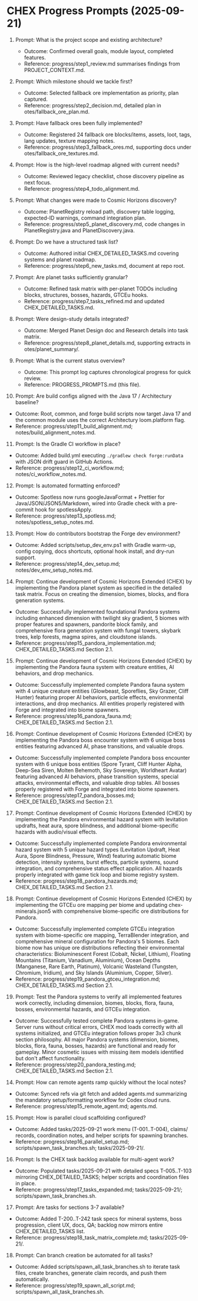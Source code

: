 # CHEX Progress Prompts (2025-09-21)

1. Prompt: What is the project scope and existing architecture?

   - Outcome: Confirmed overall goals, module layout, completed features.
   - Reference: progress/step1_review.md summarises findings from PROJECT_CONTEXT.md.

2. Prompt: Which milestone should we tackle first?

   - Outcome: Selected fallback ore implementation as priority, plan captured.
   - Reference: progress/step2_decision.md, detailed plan in
     otes/fallback_ore_plan.md.

3. Prompt: Have fallback ores been fully implemented?

   - Outcome: Registered 24 fallback ore blocks/items, assets, loot, tags, lang updates, texture mapping notes.
   - Reference: progress/step3_fallback_ores.md, supporting docs under
     otes/fallback_ore_textures.md.

4. Prompt: How is the high-level roadmap aligned with current needs?

   - Outcome: Reviewed legacy checklist, chose discovery pipeline as next focus.
   - Reference: progress/step4_todo_alignment.md.

5. Prompt: What changes were made to Cosmic Horizons discovery?

   - Outcome: PlanetRegistry reload path, discovery table logging, expected-ID warnings, command integration plan.
   - Reference: progress/step5_planet_discovery.md, code changes in PlanetRegistry.java and PlanetDiscovery.java.

6. Prompt: Do we have a structured task list?

   - Outcome: Authored initial CHEX_DETAILED_TASKS.md covering systems and planet roadmap.
   - Reference: progress/step6_new_tasks.md, document at repo root.

7. Prompt: Are planet tasks sufficiently granular?

   - Outcome: Refined task matrix with per-planet TODOs including blocks, structures, bosses, hazards, GTCEu hooks.
   - Reference: progress/step7_tasks_refined.md and updated CHEX_DETAILED_TASKS.md.

8. Prompt: Were design-study details integrated?

   - Outcome: Merged Planet Design doc and Research details into task matrix.
   - Reference: progress/step8_planet_details.md, supporting extracts in
     otes/planet_summary/.

9. Prompt: What is the current status overview?

   - Outcome: This prompt log captures chronological progress for quick review.
   - Reference: PROGRESS_PROMPTS.md (this file).

10. Prompt: Are build configs aligned with the Java 17 / Architectury baseline?

- Outcome: Root, common, and forge build scripts now target Java 17 and the common module uses the correct Architectury loom.platform flag.
- Reference: progress/step11_build_alignment.md; notes/build_alignment_notes.md.

11. Prompt: Is the Gradle CI workflow in place?

- Outcome: Added build.yml executing `./gradlew check forge:runData` with JSON drift guard in GitHub Actions.
- Reference: progress/step12_ci_workflow.md; notes/ci_workflow_notes.md.

12. Prompt: Is automated formatting enforced?

- Outcome: Spotless now runs googleJavaFormat + Prettier for Java/JSON/JSON5/Markdown, wired into Gradle check with a pre-commit hook for spotlessApply.
- Reference: progress/step13_spotless.md; notes/spotless_setup_notes.md.

13. Prompt: How do contributors bootstrap the Forge dev environment?

- Outcome: Added scripts/setup_dev_env.ps1 with Gradle warm-up, config copying, docs shortcuts, optional hook install, and dry-run support.
- Reference: progress/step14_dev_setup.md; notes/dev_env_setup_notes.md.

14. Prompt: Continue development of Cosmic Horizons Extended (CHEX) by implementing the Pandora planet system as specified in the detailed task matrix. Focus on creating the dimension, biomes, blocks, and flora generation systems.

- Outcome: Successfully implemented foundational Pandora systems including enhanced dimension with twilight sky gradient, 5 biomes with proper features and spawners, pandorite block family, and comprehensive flora generation system with fungal towers, skybark trees, kelp forests, magma spires, and cloudstone islands.
- Reference: progress/step15_pandora_implementation.md; CHEX_DETAILED_TASKS.md Section 2.1.

15. Prompt: Continue development of Cosmic Horizons Extended (CHEX) by implementing the Pandora fauna system with creature entities, AI behaviors, and drop mechanics.

- Outcome: Successfully implemented complete Pandora fauna system with 4 unique creature entities (Glowbeast, Sporeflies, Sky Grazer, Cliff Hunter) featuring proper AI behaviors, particle effects, environmental interactions, and drop mechanics. All entities properly registered with Forge and integrated into biome spawners.
- Reference: progress/step16_pandora_fauna.md; CHEX_DETAILED_TASKS.md Section 2.1.

16. Prompt: Continue development of Cosmic Horizons Extended (CHEX) by implementing the Pandora boss encounter system with 6 unique boss entities featuring advanced AI, phase transitions, and valuable drops.

- Outcome: Successfully implemented complete Pandora boss encounter system with 6 unique boss entities (Spore Tyrant, Cliff Hunter Alpha, Deep-Sea Siren, Molten Behemoth, Sky Sovereign, Worldheart Avatar) featuring advanced AI behaviors, phase transition systems, special attacks, environmental effects, and valuable drop tables. All bosses properly registered with Forge and integrated into biome spawners.
- Reference: progress/step17_pandora_bosses.md; CHEX_DETAILED_TASKS.md Section 2.1.

17. Prompt: Continue development of Cosmic Horizons Extended (CHEX) by implementing the Pandora environmental hazard system with levitation updrafts, heat aura, spore blindness, and additional biome-specific hazards with audio/visual effects.

- Outcome: Successfully implemented complete Pandora environmental hazard system with 5 unique hazard types (Levitation Updraft, Heat Aura, Spore Blindness, Pressure, Wind) featuring automatic biome detection, intensity systems, burst effects, particle systems, sound integration, and comprehensive status effect application. All hazards properly integrated with game tick loop and biome registry system.
- Reference: progress/step18_pandora_hazards.md; CHEX_DETAILED_TASKS.md Section 2.1.

18. Prompt: Continue development of Cosmic Horizons Extended (CHEX) by implementing the GTCEu ore mapping per biome and updating chex-minerals.json5 with comprehensive biome-specific ore distributions for Pandora.

- Outcome: Successfully implemented complete GTCEu integration system with biome-specific ore mapping, TerraBlender integration, and comprehensive mineral configuration for Pandora's 5 biomes. Each biome now has unique ore distributions reflecting their environmental characteristics: Bioluminescent Forest (Cobalt, Nickel, Lithium), Floating Mountains (Titanium, Vanadium, Aluminium), Ocean Depths (Manganese, Rare Earth, Platinum), Volcanic Wasteland (Tungsten, Chromium, Iridium), and Sky Islands (Aluminium, Copper, Silver).
- Reference: progress/step19_pandora_gtceu_integration.md; CHEX_DETAILED_TASKS.md Section 2.1.

19. Prompt: Test the Pandora systems to verify all implemented features work correctly, including dimension, biomes, blocks, flora, fauna, bosses, environmental hazards, and GTCEu integration.

- Outcome: Successfully tested complete Pandora systems in-game. Server runs without critical errors, CHEX mod loads correctly with all systems initialized, and GTCEu integration follows proper 3x3 chunk section philosophy. All major Pandora systems (dimension, biomes, blocks, flora, fauna, bosses, hazards) are functional and ready for gameplay. Minor cosmetic issues with missing item models identified but don't affect functionality.
- Reference: progress/step20_pandora_testing.md; CHEX_DETAILED_TASKS.md Section 2.1.

14. Prompt: How can remote agents ramp quickly without the local notes?

- Outcome: Synced refs via git fetch and added agents.md summarizing the mandatory setup/formatting workflow for Codex cloud runs.
- Reference: progress/step15_remote_agent.md; agents.md.
15. Prompt: How is parallel cloud scaffolding configured?
   - Outcome: Added tasks/2025-09-21 work menu (T-001..T-004), claims/ records, coordination notes, and helper scripts for spawning branches.
   - Reference: progress/step16_parallel_setup.md; scripts/spawn_task_branches.sh; tasks/2025-09-21/.

16. Prompt: Is the CHEX task backlog available for multi-agent work?
   - Outcome: Populated tasks/2025-09-21 with detailed specs T-005..T-103 mirroring CHEX_DETAILED_TASKS; helper scripts and coordination files in place.
   - Reference: progress/step17_tasks_expanded.md; tasks/2025-09-21/; scripts/spawn_task_branches.sh.

17. Prompt: Are tasks for sections 3-7 available?
   - Outcome: Added T-200..T-242 task specs for mineral systems, boss progression, client UX, docs, QA; backlog now mirrors entire CHEX_DETAILED_TASKS list.
   - Reference: progress/step18_task_matrix_complete.md; tasks/2025-09-21/.

18. Prompt: Can branch creation be automated for all tasks?
   - Outcome: Added scripts/spawn_all_task_branches.sh to iterate task files, create branches, generate claim records, and push them automatically.
   - Reference: progress/step19_spawn_all_script.md; scripts/spawn_all_task_branches.sh.

